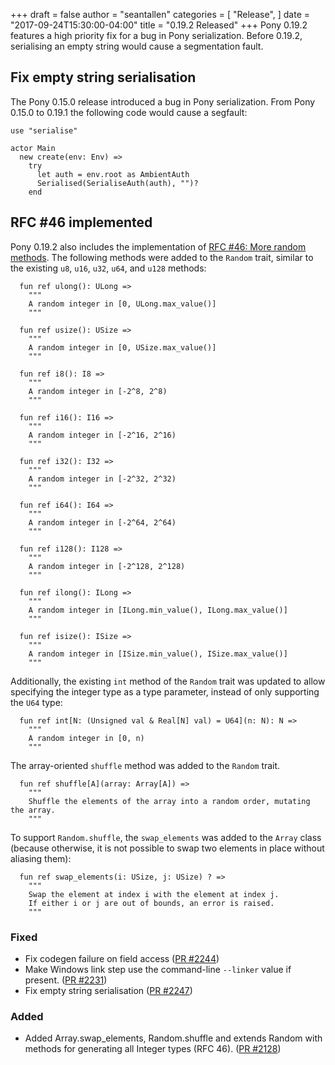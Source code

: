 +++
draft = false
author = "seantallen"
categories = [
    "Release",
]
date = "2017-09-24T15:30:00-04:00"
title = "0.19.2 Released"
+++
Pony 0.19.2 features a high priority fix for a bug in Pony serialization. Before 0.19.2, serialising an empty string would cause a segmentation fault.
<!--more-->

## Fix empty string serialisation

The Pony 0.15.0 release introduced a bug in Pony serialization. From Pony 0.15.0 to 0.19.1 the following code would cause a segfault:

```pony
use "serialise"

actor Main
  new create(env: Env) =>
    try
      let auth = env.root as AmbientAuth
      Serialised(SerialiseAuth(auth), "")?
    end
```

## RFC #46 implemented

Pony 0.19.2 also includes the implementation of [RFC #46: More random methods](https://github.com/ponylang/rfcs/blob/master/text/0046-more-random-methods.md).
The following methods were added to the `Random` trait, similar to the existing `u8`, `u16`, `u32`, `u64`, and `u128` methods:

```pony
  fun ref ulong(): ULong =>
    """
    A random integer in [0, ULong.max_value()]
    """

  fun ref usize(): USize =>
    """
    A random integer in [0, USize.max_value()]
    """

  fun ref i8(): I8 =>
    """
    A random integer in [-2^8, 2^8)
    """

  fun ref i16(): I16 =>
    """
    A random integer in [-2^16, 2^16)
    """

  fun ref i32(): I32 =>
    """
    A random integer in [-2^32, 2^32)
    """

  fun ref i64(): I64 =>
    """
    A random integer in [-2^64, 2^64)
    """

  fun ref i128(): I128 =>
    """
    A random integer in [-2^128, 2^128)
    """

  fun ref ilong(): ILong =>
    """
    A random integer in [ILong.min_value(), ILong.max_value()]
    """

  fun ref isize(): ISize =>
    """
    A random integer in [ISize.min_value(), ISize.max_value()]
    """
```

Additionally, the existing `int` method of the `Random` trait was updated to allow specifying the integer type as a type parameter, instead of only supporting the `U64` type:

```pony
  fun ref int[N: (Unsigned val & Real[N] val) = U64](n: N): N =>
    """
    A random integer in [0, n)
    """
```

The array-oriented `shuffle` method was added to the `Random` trait.

```pony
  fun ref shuffle[A](array: Array[A]) =>
    """
    Shuffle the elements of the array into a random order, mutating the array.
    """
```

To support `Random.shuffle`, the `swap_elements` was added to the `Array` class (because otherwise, it is not possible to swap two elements in place without aliasing them):

```pony
  fun ref swap_elements(i: USize, j: USize) ? =>
    """
    Swap the element at index i with the element at index j.
    If either i or j are out of bounds, an error is raised.
    """
```

### Fixed

- Fix codegen failure on field access ([PR #2244](https://github.com/ponylang/ponyc/pull/2244))
- Make Windows link step use the command-line `--linker` value if present. ([PR #2231](https://github.com/ponylang/ponyc/pull/2231))
- Fix empty string serialisation ([PR #2247](https://github.com/ponylang/ponyc/pull/2247))

### Added

- Added Array.swap_elements, Random.shuffle and extends Random with methods for generating all Integer types (RFC 46). ([PR #2128](https://github.com/ponylang/ponyc/pull/2128))
